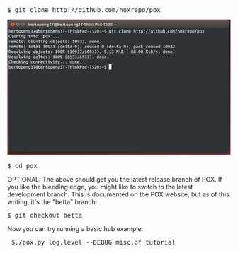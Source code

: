 <pre>
$ git clone http://github.com/noxrepo/pox
</pre>

![alt tag](https://github.com/syaifulahdan/POX/blob/master/image/Screenshot%20from%202016-04-12%2000:46:23.png)

<pre>
$ cd pox
</pre>

OPTIONAL: The above should get you the latest release branch of POX. If you like the bleeding edge, you might like to switch to the latest development branch. This is documented on the POX website, but as of this writing, it's the "betta" branch: 
<pre>
$ git checkout betta 
</pre>

Now you can try running a basic hub example: 

<pre> $./pox.py log.level --DEBUG misc.of_tutorial</pre>
